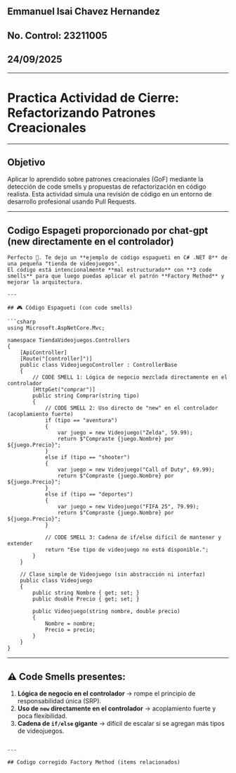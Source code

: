 ## Emmanuel Isai Chavez Hernandez
## No. Control: 23211005
## 24/09/2025

---

# Practica Actividad de Cierre: Refactorizando Patrones Creacionales

---
## Objetivo

Aplicar lo aprendido sobre patrones creacionales (GoF) mediante la detección de code smells y propuestas de refactorización en código realista. Esta actividad simula una revisión de código en un entorno de desarrollo profesional usando Pull Requests.

---
## Codigo Espageti proporcionado por chat-gpt (new directamente en el controlador)

```
Perfecto 🚀. Te dejo un **ejemplo de código espagueti en C# .NET 8** de una pequeña "tienda de videojuegos".
El código está intencionalmente **mal estructurado** con **3 code smells** para que luego puedas aplicar el patrón **Factory Method** y mejorar la arquitectura.

---

## 🎮 Código Espagueti (con code smells)

```csharp
using Microsoft.AspNetCore.Mvc;

namespace TiendaVideojuegos.Controllers
{
    [ApiController]
    [Route("[controller]")]
    public class VideojuegoController : ControllerBase
    {
        // CODE SMELL 1: Lógica de negocio mezclada directamente en el controlador
        [HttpGet("comprar")]
        public string Comprar(string tipo)
        {
            // CODE SMELL 2: Uso directo de "new" en el controlador (acoplamiento fuerte)
            if (tipo == "aventura")
            {
                var juego = new Videojuego("Zelda", 59.99);
                return $"Compraste {juego.Nombre} por ${juego.Precio}";
            }
            else if (tipo == "shooter")
            {
                var juego = new Videojuego("Call of Duty", 69.99);
                return $"Compraste {juego.Nombre} por ${juego.Precio}";
            }
            else if (tipo == "deportes")
            {
                var juego = new Videojuego("FIFA 25", 79.99);
                return $"Compraste {juego.Nombre} por ${juego.Precio}";
            }

            // CODE SMELL 3: Cadena de if/else difícil de mantener y extender
            return "Ese tipo de videojuego no está disponible.";
        }
    }

    // Clase simple de Videojuego (sin abstracción ni interfaz)
    public class Videojuego
    {
        public string Nombre { get; set; }
        public double Precio { get; set; }

        public Videojuego(string nombre, double precio)
        {
            Nombre = nombre;
            Precio = precio;
        }
    }
}
```

---

## ⚠️ Code Smells presentes:

1. **Lógica de negocio en el controlador** → rompe el principio de responsabilidad única (SRP).
2. **Uso de `new` directamente en el controlador** → acoplamiento fuerte y poca flexibilidad.
3. **Cadena de `if/else` gigante** → difícil de escalar si se agregan más tipos de videojuegos.
   
```

---

## Codigo corregido Factory Method (items relacionados)

